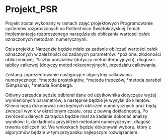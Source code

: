 # Projekt_PSR
Projekt został wykonany w ramach zajęć projektowych Programowanie systemów rozproszonych na Politechnice Świętokrzyskiej
Temat:
Implementacja rozproszonego narzędzia do obliczania wartości całek oznaczonych metodami numerycznymi.

Opis projektu:
Narzędzie będzie miało za zadanie obliczać wartości całek oznaczonych w zależności od zadanych parametrów:
*poziomu złożoności obliczeniowej,
*liczby podziałów (dotyczy metod iteracyjnych), długości tablicy całkowej (dotyczy metod rekurencyjnych),
przedziału całkowania.

Zostaną zaprezentowanie następujące algorytmy całkowania numerycznego:
*metoda prostokątów,
*metoda trapezów,
*metoda parabol (Simpsona),
*metoda Romberga.

Główny zarządca będzie odbierał dane od użytkownika dotyczące wyżej wymienionych parametrów,
a następnie będzie je wysyłał do klientów. Klienci będą dokonywać niezbędnych obliczeń numerycznych 
oraz będą zwracali wynik w określonym czasie, oraz z pewną dokładnością. Po zwróceniu danych zarządca 
będzie miał za zadanie dokonać analizy wyników: tj. dokładność przybliżeń metodami numerycznymi, 
długość trwania obliczeń itd. We wnioskach będzie dokonywał wyboru, który z algorytmów będzie
w tym przypadku najlepszym rozwiązaniem.
